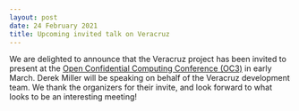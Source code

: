 ```yaml
---
layout: post
date: 24 February 2021
title: Upcoming invited talk on Veracruz
---
```


We are delighted to announce that the Veracruz project has been invited to present at the [Open Confidential Computing Conference (OC3)](https://hopin.com/events/oc3-2021) in early March.
Derek Miller will be speaking on behalf of the Veracruz development team.
We thank the organizers for their invite, and look forward to what looks to be an interesting meeting!
